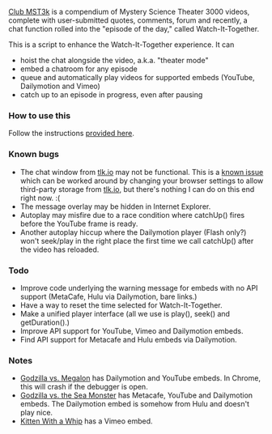 [Club MST3k](http://www.club-mst3k.com) is a compendium of Mystery Science Theater 3000 videos, complete with user-submitted quotes, comments, forum and recently, a chat function rolled into the "episode of the day," called Watch-It-Together.

This is a script to enhance the Watch-It-Together experience. It can

- hoist the chat alongside the video, a.k.a. "theater mode"
- embed a chatroom for any episode
- queue and automatically play videos for supported embeds (YouTube, Dailymotion and Vimeo)
- catch up to an episode in progress, even after pausing

### How to use this
Follow the instructions [provided here](http://lewis-k.github.io/mst3k-bookmarklet/).

### Known bugs
- The chat window from [tlk.io](https://tlk.io) may not be functional. This is a [known issue](https://trello.com/c/6kd37wql/278-degrade-to-using-cookies-if-localstorage-is-not-accessible) which can be worked around by changing your browser settings to allow third-party storage from [tlk.io](https://tlk.io), but there's nothing I can do on this end right now. :(
- The message overlay may be hidden in Internet Explorer.
- Autoplay may misfire due to a race condition where catchUp() fires before the YouTube frame is ready.
- Another autoplay hiccup where the Dailymotion player (Flash only?) won't seek/play in the right place the first time we call catchUp() after the video has reloaded.

### Todo
- Improve code underlying the warning message for embeds with no API support (MetaCafe, Hulu via Dailymotion, bare links.)
- Have a way to reset the time selected for Watch-It-Together.
- Make a unified player interface (all we use is play(), seek() and getDuration().)
- Improve API support for YouTube, Vimeo and Dailymotion embeds.
- Find API support for Metacafe and Hulu embeds via Dailymotion.

### Notes
- [Godzilla vs. Megalon](http://www.club-mst3k.com/episodes/212-godzilla-vs-megalon) has Dailymotion and YouTube embeds. In Chrome, this will crash if the debugger is open.
- [Godzilla vs. the Sea Monster](http://www.club-mst3k.com/episodes/213-godzilla-vs-the-sea-monster) has Metacafe, YouTube and Dailymotion embeds. The Dailymotion embed is somehow from Hulu and doesn't play nice.
- [Kitten With a Whip](http://www.club-mst3k.com/episodes/615-kitten-with-a-whip) has a Vimeo embed.

